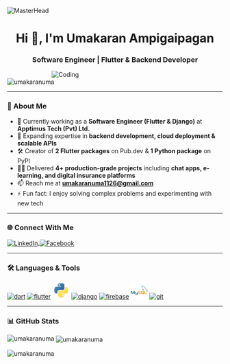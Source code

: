 ![MasterHead](https://www.arkasoftwares.com/blog/wp-content/uploads/2021/01/header_banner-2.jpg)

<h1 align="center">Hi 👋, I'm Umakaran Ampigaipagan</h1>
<h3 align="center">Software Engineer | Flutter & Backend Developer</h3>

<img align="right" alt="Coding" width="400" src="https://www.wingstechsolutions.com/wp-content/uploads/2022/03/full-stack-development.gif" />

<p align="left"> 
  <img src="https://komarev.com/ghpvc/?username=umakaranuma&label=Profile%20views&color=0e75b6&style=flat" alt="umakaranuma" /> 
</p>

---

### 🚀 About Me  
- 🔭 Currently working as a **Software Engineer (Flutter & Django)** at **Apptimus Tech (Pvt) Ltd.**  
- 🌱 Expanding expertise in **backend development, cloud deployment & scalable APIs**  
- 🛠️ Creator of **2 Flutter packages** on Pub.dev & **1 Python package** on PyPI  
- 👨‍💻 Delivered **4+ production-grade projects** including **chat apps, e-learning, and digital insurance platforms**  
- 📫 Reach me at **umakaranuma1126@gmail.com**  
- ⚡ Fun fact: I enjoy solving complex problems and experimenting with new tech  

---

### 🌐 Connect With Me  
<p align="left">
<a href="https://linkedin.com/in/umakaran-ampigaipagan" target="_blank">
  <img align="center" src="https://raw.githubusercontent.com/rahuldkjain/github-profile-readme-generator/master/src/images/icons/Social/linked-in-alt.svg" alt="LinkedIn" height="30" width="40" />
</a>
<a href="https://fb.com/umakaranuma" target="blank">
  <img align="center" src="https://raw.githubusercontent.com/rahuldkjain/github-profile-readme-generator/master/src/images/icons/Social/facebook.svg" alt="Facebook" height="30" width="40" />
</a>
</p>

---

### 🛠️ Languages & Tools  
<p align="left">
  <a href="https://dart.dev" target="_blank" rel="noreferrer"><img src="https://www.vectorlogo.zone/logos/dartlang/dartlang-icon.svg" alt="dart" width="40" height="40"/></a>
  <a href="https://flutter.dev" target="_blank" rel="noreferrer"><img src="https://www.vectorlogo.zone/logos/flutterio/flutterio-icon.svg" alt="flutter" width="40" height="40"/></a>
  <a href="https://www.python.org" target="_blank" rel="noreferrer"><img src="https://raw.githubusercontent.com/devicons/devicon/master/icons/python/python-original.svg" alt="python" width="40" height="40"/></a>
  <a href="https://www.djangoproject.com/" target="_blank" rel="noreferrer"><img src="https://static.djangoproject.com/img/logos/django-logo-positive.svg" alt="django" width="40" height="40"/></a>
  <a href="https://firebase.google.com/" target="_blank" rel="noreferrer"><img src="https://www.vectorlogo.zone/logos/firebase/firebase-icon.svg" alt="firebase" width="40" height="40"/></a>
  <a href="https://www.mysql.com/" target="_blank" rel="noreferrer"><img src="https://raw.githubusercontent.com/devicons/devicon/master/icons/mysql/mysql-original-wordmark.svg" alt="mysql" width="40" height="40"/></a>
  <a href="https://git-scm.com/" target="_blank" rel="noreferrer"><img src="https://www.vectorlogo.zone/logos/git-scm/git-scm-icon.svg" alt="git" width="40" height="40"/></a>
</p>

---

### 📊 GitHub Stats  
<p>
  <img align="left" src="https://github-readme-stats.vercel.app/api/top-langs?username=umakaranuma&show_icons=true&locale=en&layout=compact&theme=tokyonight" alt="umakaranuma" />
</p>

<p>&nbsp;<img align="center" src="https://github-readme-stats.vercel.app/api?username=umakaranuma&show_icons=true&locale=en&theme=tokyonight" alt="umakaranuma" /></p>

<p><img align="center" src="https://github-readme-streak-stats.herokuapp.com/?user=umakaranuma&theme=tokyonight" alt="umakaranuma" /></p>
